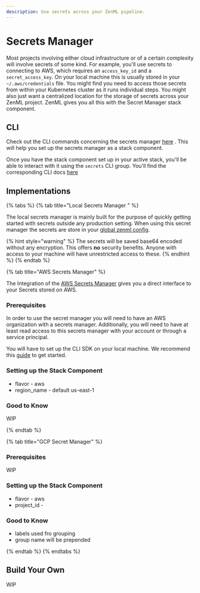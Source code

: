 ```yaml
---
description: Use secrets across your ZenML pipeline.
---
```

# Secrets Manager

Most projects involving either cloud infrastructure or of a certain complexity
will involve secrets of some kind. For example, you'll use secrets to connecting 
to AWS, which requires an `access_key_id` and a `secret_access_key`. On your 
local machine this is usually stored in your `~/.aws/credentials` file.
You might find you need to access those secrets from within your Kubernetes
cluster as it runs individual steps. You might also just want a centralized 
location for the storage of secrets across your ZenML project. ZenML gives you
all this with the Secret Manager stack component.


## CLI

Check out the CLI commands concerning the secrets manager
[here](https://apidocs.zenml.io/latest/cli/#zenml.cli--setting-up-a-secrets-manager)
. This will help you set up the secrets manager as a stack component. 

Once you have the stack component set up in your active stack, you'll be able to
interact with it using the `secrets` CLI group. You'll find the corresponding
CLI docs [here](https://apidocs.zenml.io/latest/cli/#zenml.cli--using-secrets)

## Implementations


{% tabs %}
{% tab title="Local Secrets Manager " %}

The local secrets manager is mainly built for the purpose of quickly getting 
started with secrets outside any production setting. When using this secret 
manager the secrets are store in your 
[global zenml config](../developer-guide/repo-and-config.md#config). 

{% hint style="warning" %}
The secrets will be saved base64 encoded without any encryption. 
This offers **no** security benefits. Anyone with access to your machine will
have unrestricted access to these.
{% endhint %}
{% endtab %}

{% tab title="AWS Secrets Manager" %}

The Integration of the [AWS Secrets Manager](Southernlights#1942) gives you a
direct interface to your Secrets stored on AWS.

### Prerequisites

In order to use the secret manager you will need to have an AWS organization 
with a secrets manager. Additionally, you will need to have at least read access
to this secrets manager with your account or through a service principal.

You will have to set up the CLI SDK on your local machine. We recommend this
[guide](https://docs.aws.amazon.com/sdk-for-java/v1/developer-guide/setup-credentials.html)
to get started.

### Setting up the Stack Component

* flavor - aws
* region_name - default us-east-1

### Good to Know

WIP

{% endtab %}

{% tab title="GCP Secret Manager" %}

### Prerequisites

WIP

### Setting up the Stack Component

* flavor - aws
* project_id - 

### Good to Know

* labels used fro grouping
* group name will be prepended

{% endtab %}
{% endtabs %}

## Build Your Own

WIP
